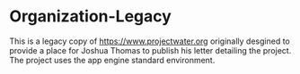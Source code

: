 # Organization-Legacy

This is a legacy copy of https://www.projectwater.org originally desgined to provide a place for Joshua Thomas to publish his letter detailing the project. The project uses the app engine standard environment.
